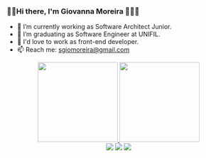 ### 👋🏽Hi there, I'm Giovanna Moreira 👩🏽‍💻


- 🔭 I’m currently working as Software Architect Junior.
- 🌱 I’m graduating as Software Engineer at UNIFIL.
- 👯 I'd love to work as front-end developer.
- 📫 Reach me: sgiomoreira@gmail.com

<div align="center">
  <a href="https://github.com/GioMoreira">
  <img height="180em" src="https://github-readme-stats.vercel.app/api?username=GioMoreira&show_icons=true&theme=radical&include_all_commits=true&count_private=true"/>
  <img height="180em" src="https://github-readme-stats.vercel.app/api/top-langs/?username=GioMoreira&layout=compact&langs_count=7&theme=radical"/>
</div>

<div align="center"> 
  <a href="https://www.instagram.com/giogigiio/" target="_blank"><img src="https://img.shields.io/badge/-Instagram-%23E4405F?style=for-the-badge&logo=instagram&logoColor=white" target="_blank"></a>
  <a href = "mailto:sgiomoreira@gmail.com"><img src="https://img.shields.io/badge/-Gmail-%23333?style=for-the-badge&logo=gmail&logoColor=white" target="_blank"></a>
  <a href="https://www.linkedin.com/in/giovanna-moreira-2468ab1b6/" target="_blank"><img src="https://img.shields.io/badge/-LinkedIn-%230077B5?style=for-the-badge&logo=linkedin&logoColor=white" target="_blank"></a> 
</div>
